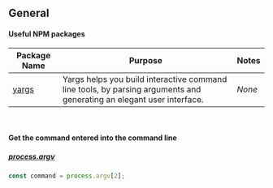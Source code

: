 ## General

#### Useful NPM packages

| Package Name | Purpose | Notes |
|---------------|----------------------------------------|----------------------------------------------------------|
| [yargs](https://www.npmjs.com/package/yargs) | Yargs helps you build interactive command line tools, by parsing arguments and generating an elegant user interface. | *None* |
<br>

#### Get the command entered into the command line
##### [process.argv](https://nodejs.org/docs/latest/api/process.html#process_process_argv)
```js
const command = process.argv[2];
```

<br>
